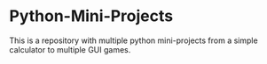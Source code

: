 # Python-Mini-Projects
This is a repository with multiple python mini-projects from a simple calculator to multiple GUI games.

